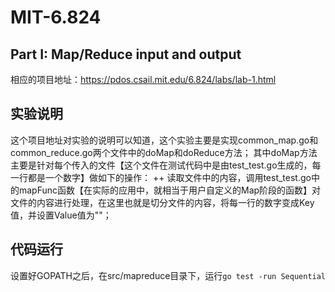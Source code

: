 # MIT-6.824
## Part I: Map/Reduce input and output
相应的项目地址：https://pdos.csail.mit.edu/6.824/labs/lab-1.html

## 实验说明
这个项目地址对实验的说明可以知道，这个实验主要是实现common_map.go和common_reduce.go两个文件中的doMap和doReduce方法；
其中doMap方法主要是针对每个传入的文件【这个文件在测试代码中是由test_test.go生成的，每一行都是一个数字】做如下的操作：
++ 读取文件中的内容，调用test_test.go中的mapFunc函数【在实际的应用中，就相当于用户自定义的Map阶段的函数】对文件的内容进行处理，在这里也就是切分文件的内容，将每一行的数字变成Key值，并设置Value值为""；

## 代码运行
设置好GOPATH之后，在src/mapreduce目录下，运行```go test -run Sequential```

